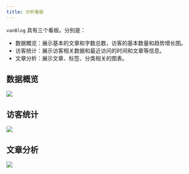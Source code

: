 ```yaml
---
title: 分析看板
---
```


`vanBlog` 具有三个看板。分别是：

- 数据概览：展示基本的文章和字数总数，访客的基本数量和趋势增长图。
- 访客统计：展示访客相关数据和最近访问的时间和文章等信息。
- 文章分析：展示文章、标签、分类相关的图表。

## 数据概览

![](https://pic.mereith.com/img/3614afa8057c2fb0c078c62cad4e89b1.clipboard-2022-09-23.png)

## 访客统计

![](https://pic.mereith.com/img/067952d6fa53f62b10174690ed3b269a.clipboard-2022-08-16.png)

## 文章分析

![](https://pic.mereith.com/img/d25024edd30cb2de2c9f9b77e8c9fd50.clipboard-2022-08-16.png)
